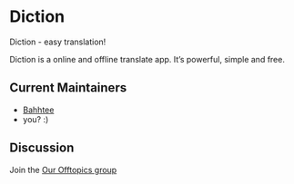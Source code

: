 # Diction
Diction - easy translation!

Diction is a online and offline translate app. It’s powerful, simple and free.


## Current Maintainers

- [Bahhtee](https://github.com/elboyev)
- you? :)

## Discussion

Join the [Our Offtopics group](https://t.me/intellisoftgroup)

